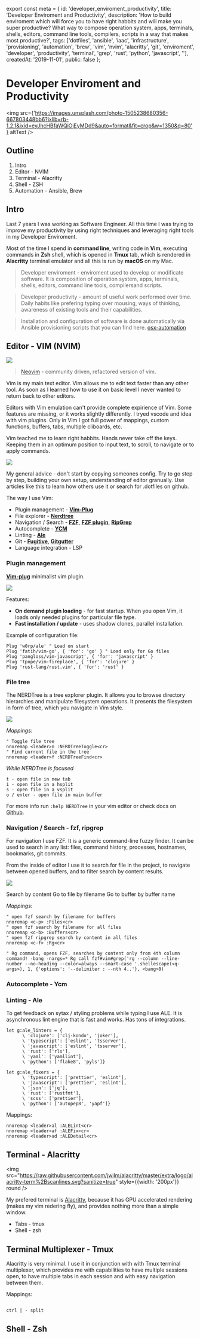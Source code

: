 export const meta = { 
  id: 'developer_enviroment_productivity', 
  title: 'Developer Enviroment and Productivity', 
  description: 'How to build enviroment which will force you to have right habbits and will make you super productive? What way to compose operation system, apps, terminals, shells, editors, command line tools, compilers, scripts in a way that makes most productive?', 
  tags: ['dotfiles', 'ansible', 'iaac', 'infrastructure', 'provisioning', 'automation', 'brew', 'vim',  'nvim', 'alacritty', 'git', 'enviroment', 'developer', 'productivity', 'terminal', 'grep', 'rust', 'python', 'javascript', ''],
  createdAt: '2019-11-01',
  public: false
};

# Developer Enviroment and Productivity

<img src={'https://images.unsplash.com/photo-1505238680356-667803448bb6?ixlib=rb-1.2.1&ixid=eyJhcHBfaWQiOjEyMDd9&auto=format&fit=crop&w=1350&q=80'} altText />

## Outline

1. Intro
2. Editor - NVIM
3. Terminal - Alacritty
4. Shell - ZSH
5. Automation - Ansible, Brew

## Intro

Last 7 years I was working as Software Engineer. All this time I was trying to improve my productivity by using right techniques and leveraging right tools in my Developer Enviroment.

Most of the time I spend in **command line**, writing code in **Vim**, executing commands in **Zsh** shell, which is opened in **Tmux** tab, which is rendered in **Alacritty** terminal emulator and all this is run by **macOS** on my Mac.

> Developer enviroment - enviroment used to develop or modificate software. It is composition of operation system, apps, terminals, shells, editors, command line tools, compilersand scripts.

> Developer productivity - amount of useful work performed over time. Daily habits like prefering typing over mousing, ways of thinking, awareness of existing tools and their capabilities.

> Installation and configuration of software is done automatically via Ansible provisioning scripts that you can find here. [osx-automation](https://github.com/atsman/osx-automation)

## Editor - VIM (NVIM)

<img src="/static/images/developer_enviroment_productivity/neovim-logo.svg" size="medium" round />

> [Neovim][Neovim Github] - community driven, refactored version of vim.

Vim is my main text editor. Vim allows me to edit text faster than any other tool. As soon as I learned how to use it on basic level I never wanted to return back to other editors.

Editors with Vim emulation can't provide complete expirience of Vim. Some features are missing, or it works slightly differently. I tryed vscode and idea with vim plugins. Only in Vim I got full power of mappings, custom functions, buffers, tabs, multiple cliboards, etc.

Vim teached me to learn right habbits. Hands never take off the keys. Keeping them in an optimum position to input text, to scroll, to navigate or to apply commands.

<img src="/static/images/developer_enviroment_productivity/nvim-screen.png" size="medium" />

My general advice - don't start by copying someones config. Try to go step by step, building your own setup, understanding of editor granually. Use articles like this to learn how others use it or search for .dotfiles on github.

The way I use Vim:

* Plugin management - [**Vim-Plug**][VimPlug Github]
* File explorer - [**Nerdtree**][Nerdtree Github]
* Navigation / Search - [**FZF**][FZF Github], [**FZF plugin**][FZF Vim Github], [**RipGrep**][RipGrep Github]
* Autocomplete - [**YCM**][YCM Github]
* Linting - [**Ale**][Ale Github]
* Git - [**Fugitive**][Vim Fugitive Github], [**Gitgutter**][Vim GitGutter Github]
* Language integration - LSP

### Plugin management 

[**Vim-plug**][VimPlug Github] minimalist vim plugin.

<img src="/static/images/developer_enviroment_productivity/nvim_plug_install.gif" size="medium" shadow round />

Features:

* **On demand plugin loading** - for fast startup. When you open Vim, it loads only needed plugins for particular file type.
* **Fast installation / update** - uses shadow clones, parallel installation.

Example of configuration file:

```viml
Plug 'w0rp/ale' " Load on start
Plug 'fatih/vim-go', { 'for': 'go' } " Load only for Go files 
Plug 'pangloss/vim-javascript', { 'for': 'javascript' }
Plug 'tpope/vim-fireplace', { 'for': 'clojure' }
Plug 'rust-lang/rust.vim', { 'for': 'rust' }
```

### File tree 

The NERDTree is a tree explorer plugin. It allows you to browse directory hierarchies and manipulate filesystem operations. It presents the filesystem in form of tree, which you navigate in Vim style.

<img src="/static/images/developer_enviroment_productivity/nvim_nerdtree.gif" size="medium" round shadow />

*Mappings*:
```viml
" Toggle file tree
nnoremap <leader>n :NERDTreeToggle<cr>
" Find current file in the tree
nnoremap <leader>f :NERDTreeFind<cr>
```

*While NERDTree is focused*
```
t - open file in new tab
i - open file in a hsplit
s - open file in a vsplit
o / enter - open file in main buffer
```

For more info run `:help NERDTree` in your vim editor or check docs on [Github](https://github.com/scrooloose/nerdtree/blob/master/doc/NERDTree.txt).


### Navigation / Search - fzf, ripgrep

For navigation I use FZF. It is a generic command-line fuzzy finder. It can be used to search in any list: files, command history, processes, hostnames, bookmarks, git commits.

From the inside of editor I use it to search for file in the project, to navigate between opened buffers, and to filter search by content results.

<img src="/static/images/developer_enviroment_productivity/nvim_fzf_search.gif" size="medium" round shadow />

Search by content
Go to file by filename 
Go to buffer by buffer name

*Mappings*:
```viml
" open fzf search by filename for buffers
nnoremap <c-p> :Files<cr>
" open fzf search by filename for all files
nnoremap <c-b> :Buffers<cr>
" open fzf ripgrep search by content in all files
nnoremap <c-f> :Rg<cr>

" Rg command, opens FZF, searches by content only from 4th column
command! -bang -nargs=* Rg call fzf#vim#grep('rg --column --line-number --no-heading --color=always --smart-case '.shellescape(<q-args>), 1, {'options': '--delimiter : --nth 4..'}, <bang>0)
```

### Autocomplete - Ycm

### Linting - Ale

To get feedback on sytax / styling problems while typing I use ALE. It is asynchronous lint engine that is fast and works. Has tons of integrations.

```viml
let g:ale_linters = {
      \ 'clojure': ['clj-kondo', 'joker'],
      \ 'typescript': ['eslint', 'tsserver'],
      \ 'javascript': ['eslint', 'tsserver'],
      \ 'rust': ['rls'],
      \ 'yaml': ['yamllint'],
      \ 'python': ['flake8', 'pyls']}

let g:ale_fixers = {
      \ 'typescript': ['prettier', 'eslint'],
      \ 'javascript': ['prettier', 'eslint'],
      \ 'json': ['jq'],
      \ 'rust': ['rustfmt'],
      \ 'scss': ['prettier'],
      \ 'python': ['autopep8', 'yapf']}
```

Mappings:

```viml
nnoremap <leader>al :ALELint<cr>
nnoremap <leader>af :ALEFix<cr>
nnoremap <leader>ad :ALEDetail<cr>
```

## Terminal - Alacritty

<img src="https://raw.githubusercontent.com/jwilm/alacritty/master/extra/logo/alacritty-term%2Bscanlines.svg?sanitize=true" style={{width: '200px'}} round />

My prefered terminal is [Alacritty][Alacritty Github], because it has GPU accelerated rendering (makes my vim redering fly), and provides nothing more than a simple window.

* Tabs - tmux
* Shell - zsh

## Terminal Multiplexer - Tmux

Alacritty is very minimal. I use it in conjunction with with Tmux terminal multiplexer, which provides me with capabilities to have multiple sessions open, to have multiple tabs in each session and with easy navigation between them.

Mappings:

```

ctrl | - split 

```

## Shell - Zsh

[Neovim Github]: https://github.com/neovim/neovim
[VimPlug Github]: https://github.com/junegunn/vim-plug
[Nerdtree Github]: https://github.com/scrooloose/nerdtree
[FZF Github]: https://github.com/junegunn/fzf
[FZF Vim Github]: https://github.com/junegunn/fzf.vim
[Ripgrep Github]: https://github.com/BurntSushi/ripgrep
[YCM Github]: https://github.com/ycm-core/YouCompleteMe
[Ale Github]: https://github.com/dense-analysis/ale
[Vim Fugitive Github]:https://github.com/tpope/vim-fugitive
[Vim GitGutter Github]: https://github.com/airblade/vim-gitgutter

[Alacritty Github]: https://github.com/jwilm/alacritty
